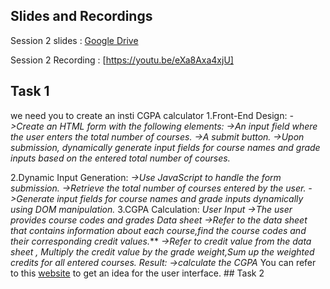 
## Slides and Recordings  
 Session 2 slides : [Google Drive](https://docs.google.com/presentation/d/10d_h0oOdvc0AnuHcaLk8MXxi1JMLqjry/edit?usp=drivesdk&ouid=110059514171347406036&rtpof=true&sd=true)

 Session 2 Recording : [https://youtu.be/eXa8Axa4xjU]



 ## Task 1

we need you to create an insti CGPA calculator
1.Front-End Design:
*->Create an HTML form with the following elements:*
*->An input field where the user enters the total number of courses.*
*->A submit button.*
*->Upon submission, dynamically generate input fields for course names and grade inputs based on the entered total number of courses.*

2.Dynamic Input Generation:
*->Use JavaScript to handle the form submission.*
*->Retrieve the total number of courses entered by the user.*
*->Generate input fields for course names and grade inputs dynamically using DOM manipulation.*
3.CGPA Calculation:
*User Input*
*->The user provides course codes and grades*
*Data sheet*
*->Refer to the data sheet that contains information about each course,find the course codes and their corresponding credit values.***
*->Refer to credit value from the data sheet , Multiply the credit value by the grade weight,Sum up the weighted credits for all entered courses.*
*Result:*
*->calculate the CGPA*
You can refer to this [website](https://nagasai6.github.io/iit-madras-gpa/) to get an idea for the user interface.
## Task 2
